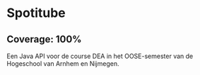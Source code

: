 # Spotitube

## Coverage: 100%

Een Java API voor de course DEA in het OOSE-semester van de Hogeschool van Arnhem en Nijmegen.